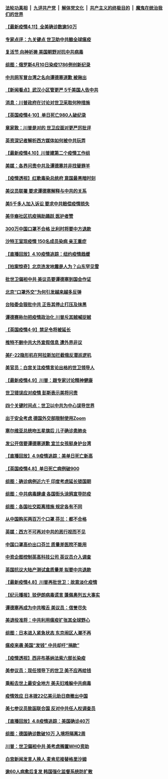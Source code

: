 

####  [法轮功真相](../../../../basic/blob/master/README.md?t=04111601) &nbsp;|&nbsp; [九评共产党](../../../../9ping.md/blob/master/README.md?t=04111601) &nbsp;|&nbsp; [解体党文化](../../../../jtdwh.md/blob/master/README.md?t=04111601)  &nbsp;|&nbsp; [共产主义的终极目的](../../../../gczydzjmd.md/blob/master/README.md?t=04111601) &nbsp;|&nbsp; [魔鬼在统治我们的世界](../../../../mgztzwmdsj.md/blob/master/README.md?t=04111601) 

#### [【最新疫情4.11】全美确诊数逾50万](../pages/nsc418/n12021395.md?t=04111601) 

#### [专家点评：九关键点 世卫助中共酿全球瘟疫](../pages/nsc418/n12020902.md?t=04111601) 

#### [复活节 向神祈祷 美国朝野对抗中共病毒](../pages/nsc418/n12018246.md?t=04111601) 

#### [组图：俄罗斯4月10日染疫1786例创新纪录](../pages/nsc418/n12020253.md?t=04111601) 

#### [中共网军冒台湾之名向谭德塞道歉 被揪出](../pages/nsc418/n12021163.md?t=04111601) 

#### [【新闻看点】武汉小区管更严 5千美国人告中共](../pages/nsc418/n12020890.md?t=04111601) 

#### [消息：川普政府在讨论对世卫采取何种措施](../pages/nsc418/n12021257.md?t=04111601) 

#### [【英国疫情4·10】单日死亡980人破纪录](../pages/nsc418/n12020903.md?t=04111601) 

#### [章家敦：川普是对的 世卫应面对更严厉批评](../pages/nsc418/n12020417.md?t=04111601) 

#### [英资深记者解析西方媒体如何被中共玩弄](../pages/nsc418/n12020691.md?t=04111601) 

#### [【最新疫情4.10】川普建第二个疫情工作组](../pages/nsc418/n12015830.md?t=04111601) 

#### [美媒：各界问责中共及谭德塞并非找替罪羊](../pages/nsc418/n12020764.md?t=04111601) 

#### [【疫情透视】红歌毒染总统府 意国最黑暗时刻](../pages/nsc418/n12020678.md?t=04111601) 

#### [美议员联署 要求谭德塞解释与中共的关系](../pages/nsc418/n12020472.md?t=04111601) 

#### [美5千多人加入诉讼 要求中共赔偿疫情损失](../pages/nsc418/n12020585.md?t=04111601) 

#### [美华裔社区抗疫捐助踊跃 医护者赞](../pages/nsc418/n12020397.md?t=04111601) 

#### [300万中国口罩不合格 比利时将要中方退款](../pages/nsc418/n12020015.md?t=04111601) 

#### [沙特王室现疫情 150名成员染病 亲王重症](../pages/nsc418/n12019927.md?t=04111601) 

#### [【直播回放】4.10疫情追踪：纽约疫情趋缓](../pages/nsc418/n12019812.md?t=04111601) 

#### [【拍案惊奇】北京连发地震是人为？山东罕见雪](../pages/nsc418/n12018467.md?t=04111601) 

#### [批世卫偏袒中共 美议员要谭德塞到国会作证](../pages/nsc418/n12018619.md?t=04111601) 

#### [北京“口罩外交”为何引发越来越多反弹](../pages/nsc418/n12018113.md?t=04111601) 

#### [台陆委会狠批中共 正告其停止打压及抹黑](../pages/nsc418/n12018048.md?t=04111601) 

#### [谭德赛称勿把疫情政治化 川普斥其贼喊捉贼](../pages/nsc418/n12017580.md?t=04111601) 

#### [【英国疫情4·9】禁足令将被延长](../pages/nsc418/n12017921.md?t=04111601) 

#### [推特不删中共大外宣假信息 遭外界非议](../pages/nsc418/n12018034.md?t=04111601) 

#### [美F-22隐形机在阿拉斯加拦截俄反潜巡逻机](../pages/nsc418/n12017942.md?t=04111601) 

#### [美官员：白宫关注疫情言论出格的世卫领导人](../pages/nsc418/n12017969.md?t=04111601) 

#### [【最新疫情4.9】川普：跟专家讨论精神健康](../pages/nsc418/n12015607.md?t=04111601) 

#### [世卫错误应对疫情 彭斯表示美将问责](../pages/nsc418/n12017566.md?t=04111601) 

#### [四个关键时间点：世卫以中共为中心误导世界](../pages/nsc418/n12017345.md?t=04111601) 

#### [出于安全考虑 德国外交部限制使用Zoom](../pages/nsc418/n12017204.md?t=04111601) 

#### [塞尔维亚总统吻五星旗后 儿子确诊患肺炎](../pages/nsc418/n12017276.md?t=04111601) 

#### [发公开信要谭德塞道歉 宜兰女孩挺身护台湾](../pages/nsc418/n12017353.md?t=04111601) 

#### [【直播回放】4.9疫情追踪：美单日死亡新高](../pages/nsc418/n12017060.md?t=04111601) 

#### [【英国疫情4.8】单日死亡病例破900](../pages/nsc418/n12016855.md?t=04111601) 

#### [组图：确诊病例近六千 印度考虑延长锁国期](../pages/nsc418/n12016600.md?t=04111601) 

#### [组图：中共病毒肆虐 各国街头涂鸦宣导防疫](../pages/nsc418/n12010541.md?t=04111601) 

#### [组图：各国社交距离措施 规定各有不同](../pages/nsc418/n12016396.md?t=04111601) 

#### [从中国购买两百万个口罩 芬兰：都不合格](../pages/nsc418/n12015853.md?t=04111601) 

#### [英媒：西方不可再对中共的恶行视而不见](../pages/nsc418/n12015945.md?t=04111601) 

#### [中国口罩高价出口芬兰 质量差医院不能用](../pages/nsc418/n12016127.md?t=04111601) 

#### [中资企图控制英高科技公司 英议员介入调查](../pages/nsc418/n12015284.md?t=04111601) 

#### [英国抗议大陆产测试盒质量差 拟要中共退款](../pages/nsc418/n12015200.md?t=04111601) 

#### [【最新疫情4.8】川普再批世卫：故意淡化疫情](../pages/nsc418/n12012172.md?t=04111601) 

#### [【纪元播报】驳伊朗病毒谎言 蓬佩奥列五大事实](../pages/nsc418/n12014921.md?t=04111601) 

#### [谭德塞再成为中共喉舌  美议员：信誉尽失](../pages/nsc418/n12014891.md?t=04111601) 

#### [美退役准将：中共利用瘟疫扩张其全球野心](../pages/nsc418/n12014854.md?t=04111601) 

#### [组图：日本进入紧急状态 东京闹区人潮不再](../pages/nsc418/n12013717.md?t=04111601) 

#### [瘟疫来袭 美国“发钱” 中共却吁“捐款”](../pages/nsc418/n12014477.md?t=04111601) 

#### [【疫情透视】西非布基纳法索六部长染疫](../pages/nsc418/n12013574.md?t=04111601) 

#### [美参议员：现任领导下的世卫 美不应再给钱](../pages/nsc418/n12014614.md?t=04111601) 

#### [乘船去世上最安全地方 美夫妇难躲中共病毒](../pages/nsc418/n12014369.md?t=04111601) 

#### [疫情效应 日本拨22亿美元助日商撤出中国](../pages/nsc418/n12014323.md?t=04111601) 

#### [美七参议员致函联合国 反对中共任人权调查员](../pages/nsc418/n12013999.md?t=04111601) 

#### [【直播回放】4.8疫情追踪：美国确诊40万](../pages/nsc418/n12013741.md?t=04111601) 

#### [组图：德国确诊数破10万 入境将隔离2周](../pages/nsc418/n12013351.md?t=04111601) 

#### [川普：世卫偏袒中共 美考虑搁置WHO资助](../pages/nsc418/n12013697.md?t=04111601) 

#### [白宫新闻发言人换人 麦肯尼接替格里沙姆](../pages/nsc418/n12013470.md?t=04111601) 

#### [逾60人病愈后复发 韩国强化监督系统防扩散](../pages/nsc418/n12013106.md?t=04111601) 

